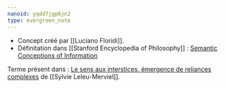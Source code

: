 ```yaml
---
nanoid: yqdd7jgp6jn2
type: evergreen_note
---
```

- Concept créé par [[Luciano Floridi]].
- Définitation dans [[Stanford Encyclopedia of Philosophy]] : [Semantic Conceptions of Information](https://plato.stanford.edu/archIves/sum2020/entries/information-semantic/#1.3)

Terme présent dans : [Le sens aux interstices, émergence de reliances complexes](https://hal.science/hal-00526508) de [[Sylvie Leleu-Merviel]].

